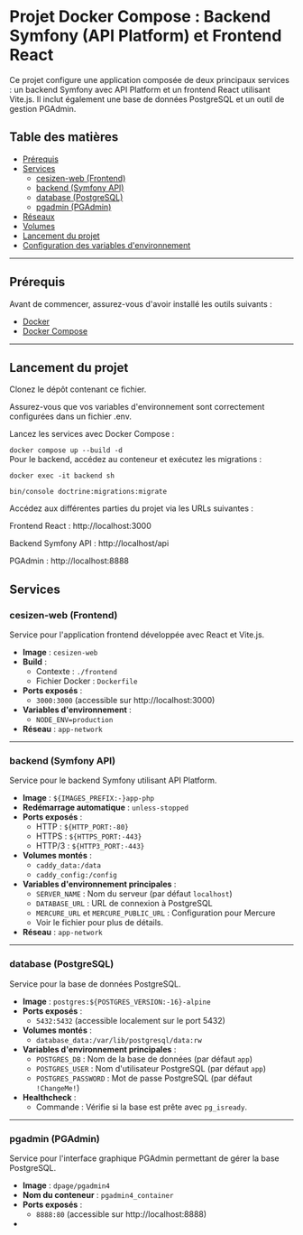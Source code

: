 # Projet Docker Compose : Backend Symfony (API Platform) et Frontend React

Ce projet configure une application composée de deux principaux services : un backend Symfony avec API Platform et un frontend React utilisant Vite.js. Il inclut également une base de données PostgreSQL et un outil de gestion PGAdmin.

## Table des matières
- [Prérequis](#prérequis)
- [Services](#services)
  - [cesizen-web (Frontend)](#cesizen-web-frontend)
  - [backend (Symfony API)](#backend-symfony-api)
  - [database (PostgreSQL)](#database-postgresql)
  - [pgadmin (PGAdmin)](#pgadmin-pgadmin)
- [Réseaux](#réseaux)
- [Volumes](#volumes)
- [Lancement du projet](#lancement-du-projet)
- [Configuration des variables d'environnement](#configuration-des-variables-denvironnement)

---

## Prérequis

Avant de commencer, assurez-vous d'avoir installé les outils suivants :
- [Docker](https://www.docker.com/)
- [Docker Compose](https://docs.docker.com/compose/)

---

## Lancement du projet
Clonez le dépôt contenant ce fichier.

Assurez-vous que vos variables d'environnement sont correctement configurées dans un fichier .env.

Lancez les services avec Docker Compose :

```docker compose up --build -d```  
Pour le backend, accédez au conteneur et exécutez les migrations :

```
docker exec -it backend sh
```
```
bin/console doctrine:migrations:migrate
```
Accédez aux différentes parties du projet via les URLs suivantes :

Frontend React : http://localhost:3000

Backend Symfony API : http://localhost/api

PGAdmin : http://localhost:8888


## Services

### cesizen-web (Frontend)

Service pour l'application frontend développée avec React et Vite.js.

- **Image** : `cesizen-web`
- **Build** : 
  - Contexte : `./frontend`
  - Fichier Docker : `Dockerfile`
- **Ports exposés** :
  - `3000:3000` (accessible sur http://localhost:3000)
- **Variables d'environnement** :
  - `NODE_ENV=production`
- **Réseau** : `app-network`

---

### backend (Symfony API)

Service pour le backend Symfony utilisant API Platform.

- **Image** : `${IMAGES_PREFIX:-}app-php`
- **Redémarrage automatique** : `unless-stopped`
- **Ports exposés** :
  - HTTP : `${HTTP_PORT:-80}`
  - HTTPS : `${HTTPS_PORT:-443}`
  - HTTP/3 : `${HTTP3_PORT:-443}`
- **Volumes montés** :
  - `caddy_data:/data`
  - `caddy_config:/config`
- **Variables d'environnement principales** :
  - `SERVER_NAME` : Nom du serveur (par défaut `localhost`)
  - `DATABASE_URL` : URL de connexion à PostgreSQL
  - `MERCURE_URL` et `MERCURE_PUBLIC_URL` : Configuration pour Mercure
  - Voir le fichier pour plus de détails.
- **Réseau** : `app-network`

---

### database (PostgreSQL)

Service pour la base de données PostgreSQL.

- **Image** : `postgres:${POSTGRES_VERSION:-16}-alpine`
- **Ports exposés** :
  - `5432:5432` (accessible localement sur le port 5432)
- **Volumes montés** :
  - `database_data:/var/lib/postgresql/data:rw`
- **Variables d'environnement principales** :
  - `POSTGRES_DB` : Nom de la base de données (par défaut `app`)
  - `POSTGRES_USER` : Nom d'utilisateur PostgreSQL (par défaut `app`)
  - `POSTGRES_PASSWORD` : Mot de passe PostgreSQL (par défaut `!ChangeMe!`)
- **Healthcheck** :
  - Commande : Vérifie si la base est prête avec `pg_isready`.

---

### pgadmin (PGAdmin)

Service pour l'interface graphique PGAdmin permettant de gérer la base PostgreSQL.

- **Image** : `dpage/pgadmin4`
- **Nom du conteneur** : `pgadmin4_container`
- **Ports exposés** :
  - `8888:80` (accessible sur http://localhost:8888)
- 
